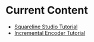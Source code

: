 # Current Content

- [Squareline Studio Tutorial](https://youtu.be/erAK6WZFebs?si=akEe_JBPJ0xx-5HC)
- [Incremental Encoder Tutorial](https://youtu.be/EtLhADPj0QM)
